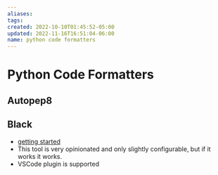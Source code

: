 ```yaml
---
aliases: 
tags: 
created: 2022-10-10T01:45:52-05:00
updated: 2022-11-16T16:51:04-06:00
name: python code formatters
---
```

# Python Code Formatters

## Autopep8
## Black
- [getting started](https://black.readthedocs.io/en/stable/getting_started.html)
- This tool is very opinionated and only slightly configurable, but if it works it works.
- VSCode plugin is supported